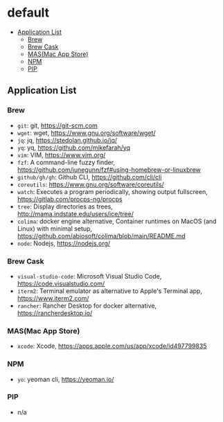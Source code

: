 # default

- [Application List](#application-list)
  - [Brew](#brew)
  - [Brew Cask](#brew-cask)
  - [MAS(Mac App Store)](#masmac-app-store)
  - [NPM](#npm)
  - [PIP](#pip)

## Application List

### Brew

- `git`: git, <https://git-scm.com>
- `wget`: wget, <https://www.gnu.org/software/wget/>
- `jq`: jq, <https://stedolan.github.io/jq/>
- `yq`: yq, <https://github.com/mikefarah/yq>
- `vim`: VIM, <https://www.vim.org/>
- `fzf`: A command-line fuzzy finder, <https://github.com/junegunn/fzf#using-homebrew-or-linuxbrew>
- `github/gh/gh`: Github CLI, <https://github.com/cli/cli>
- `coreutils`: <https://www.gnu.org/software/coreutils/>
- `watch`: Executes a program periodically, showing output fullscreen, <https://gitlab.com/procps-ng/procps>
- `tree`: Display directories as trees, <http://mama.indstate.edu/users/ice/tree/>
- `colima`: docker engine alternative, Container runtimes on MacOS (and Linux) with minimal setup, <https://github.com/abiosoft/colima/blob/main/README.md>
- `node`: Nodejs, <https://nodejs.org/>

### Brew Cask

- `visual-studio-code`: Microsoft Visual Studio Code, <https://code.visualstudio.com/>
- `iterm2`: Terminal emulator as alternative to Apple's Terminal app, <https://www.iterm2.com/>
- `rancher`: Rancher Desktop for docker alternative, <https://rancherdesktop.io/>

### MAS(Mac App Store)

- `xcode`: Xcode, <https://apps.apple.com/us/app/xcode/id497799835>

### NPM

- `yo`: yeoman cli, <https://yeoman.io/>

### PIP

- n/a
